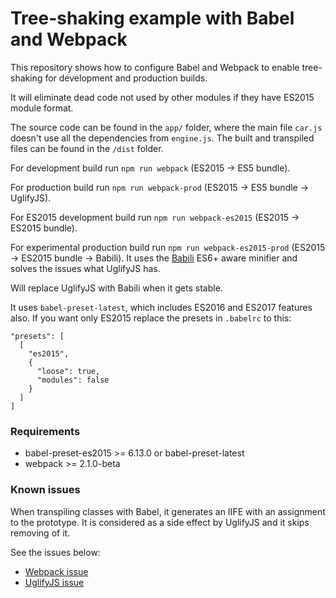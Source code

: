 # Tree-shaking example with Babel and Webpack

This repository shows how to configure Babel and Webpack to enable tree-shaking for development and production builds.

It will eliminate dead code not used by other modules if they have ES2015 module format.

The source code can be found in the ```app/``` folder,
where the main file ```car.js``` doesn't use all the dependencies from ```engine.js```.
The built and transpiled files can be found in the ```/dist``` folder.

For development build run ```npm run webpack``` (ES2015 -> ES5 bundle).

For production build run ```npm run webpack-prod``` (ES2015 -> ES5 bundle -> UglifyJS).

For ES2015 development build run ```npm run webpack-es2015``` (ES2015 -> ES2015 bundle).

For experimental production build run ```npm run webpack-es2015-prod``` (ES2015 -> ES2015 bundle -> Babili).
It uses the [Babili](https://github.com/babel/babili) ES6+ aware minifier 
and solves the issues what UglifyJS has.

Will replace UglifyJS with Babili when it gets stable.

It uses ```babel-preset-latest```, which includes ES2016 and ES2017 features also.
If you want only ES2015 replace the presets in ```.babelrc``` to this:

```
"presets": [
  [
    "es2015",
    {
      "loose": true,
      "modules": false
    }
  ]
]
```

### Requirements

- babel-preset-es2015 >= 6.13.0 or babel-preset-latest
- webpack >= 2.1.0-beta

### Known issues

When transpiling classes with Babel, it generates an IIFE with an assignment to the prototype.
It is considered as a side effect by UglifyJS and it skips removing of it.

See the issues below:

- [Webpack issue](https://github.com/webpack/webpack/issues/2899)
- [UglifyJS issue](https://github.com/mishoo/UglifyJS2/issues/1261)
